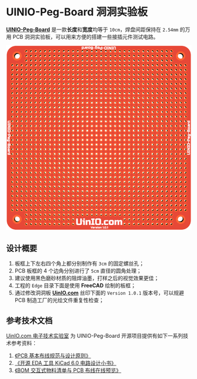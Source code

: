 # UINIO-Peg-Board 洞洞实验板

[**UINIO-Peg-Board**](https://gitee.com/uinika/UINIO-Peg-Board) 是一款**长度**和**宽度**均等于 `10cm`，焊盘间距保持在 `2.54mm` 的万用 PCB 洞洞实验板，可以用来方便的搭建一些接插元件测试电路。

![](./Images/PCB-3D-1.png)

## 设计概要

1. 板框上下左右四个角上都分别制作有 `3cm` 的固定螺丝孔；
2. PCB 板框的 4 个边角分别进行了 `5cm` 直径的圆角处理；
3. 建议使用黑色磨砂材质的阻焊油墨，打样之后的视觉效果更佳；
4. 工程的 `Edge` 目录下面是使用 **FreeCAD** 绘制的板框；
5. 通过修改洞洞板 [**UinIO.com**](www.uinio.com) 丝印下面的 `Version 1.0.1` 版本号，可以规避 PCB 制造工厂的光绘文件重复性检查；

## 参考技术文档

[UinIO.com 电子技术实验室](http://uinio.com/) 为 UINIO-Peg-Board 开源项目提供有如下一系列技术参考资料：

1. [《PCB 基本布线规范与设计原则》](http://uinio.com/Electronics/PCB-Principle/)
2. [《开源 EDA 工具 KiCad 6.0 电路设计小书》](http://uinio.com/Electronics/KiCad-Tutorial/)
3. [《BOM 交互式物料清单与 PCB 布线在线预览》](http://uinio.com/archives/BOM/UINIO-Peg-Board.html)
